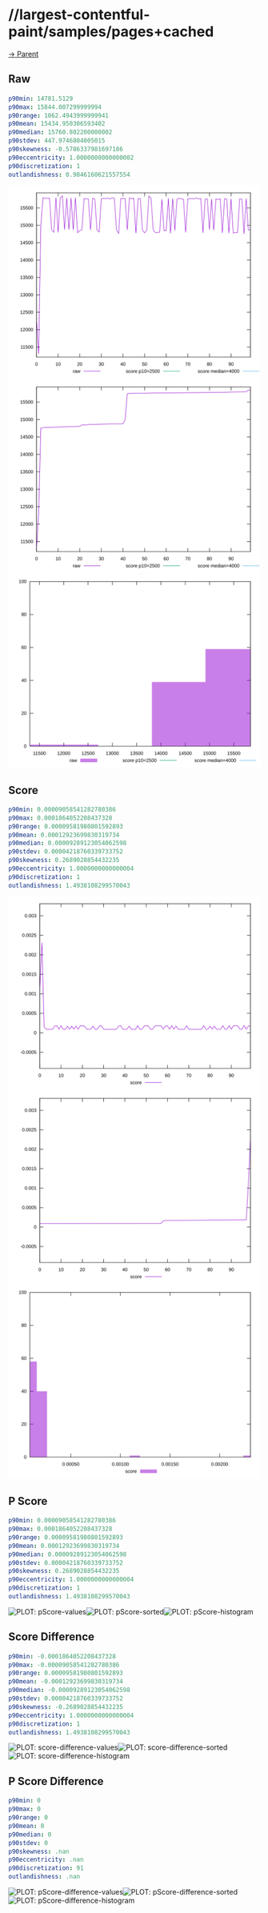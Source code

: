 
# //largest-contentful-paint/samples/pages+cached

[→ Parent](../..)


## Raw


```yaml
p90min: 14781.5129
p90max: 15844.007299999994
p90range: 1062.4943999999941
p90mean: 15434.950306593402
p90median: 15760.802200000002
p90stdev: 447.9746804005015
p90skewness: -0.5786337981697186
p90eccentricity: 1.0000000000000002
p90discretization: 1
outlandishness: 0.9846160621557554

```

![PLOT: raw-values](./raw/values.svg)![PLOT: raw-sorted](./raw/sorted.svg)![PLOT: raw-histogram](./raw/histogram.svg)
## Score


```yaml
p90min: 0.00009058541282780386
p90max: 0.0001864052208437328
p90range: 0.00009581980801592893
p90mean: 0.00012923699830319734
p90median: 0.00009289123054062598
p90stdev: 0.00004218760339733752
p90skewness: 0.2689028854432235
p90eccentricity: 1.0000000000000004
p90discretization: 1
outlandishness: 1.4938108299570043

```

![PLOT: score-values](./score/values.svg)![PLOT: score-sorted](./score/sorted.svg)![PLOT: score-histogram](./score/histogram.svg)
## P Score


```yaml
p90min: 0.00009058541282780386
p90max: 0.0001864052208437328
p90range: 0.00009581980801592893
p90mean: 0.00012923699830319734
p90median: 0.00009289123054062598
p90stdev: 0.00004218760339733752
p90skewness: 0.2689028854432235
p90eccentricity: 1.0000000000000004
p90discretization: 1
outlandishness: 1.4938108299570043

```

![PLOT: pScore-values](./pScore/values.svg)![PLOT: pScore-sorted](./pScore/sorted.svg)![PLOT: pScore-histogram](./pScore/histogram.svg)
## Score Difference


```yaml
p90min: -0.0001864052208437328
p90max: -0.00009058541282780386
p90range: 0.00009581980801592893
p90mean: -0.00012923699830319734
p90median: -0.00009289123054062598
p90stdev: 0.00004218760339733752
p90skewness: -0.2689028854432235
p90eccentricity: 1.0000000000000004
p90discretization: 1
outlandishness: 1.4938108299570043

```

![PLOT: score-difference-values](./score-difference/values.svg)![PLOT: score-difference-sorted](./score-difference/sorted.svg)![PLOT: score-difference-histogram](./score-difference/histogram.svg)
## P Score Difference


```yaml
p90min: 0
p90max: 0
p90range: 0
p90mean: 0
p90median: 0
p90stdev: 0
p90skewness: .nan
p90eccentricity: .nan
p90discretization: 91
outlandishness: .nan

```

![PLOT: pScore-difference-values](./pScore-difference/values.svg)![PLOT: pScore-difference-sorted](./pScore-difference/sorted.svg)![PLOT: pScore-difference-histogram](./pScore-difference/histogram.svg)